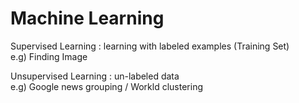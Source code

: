 # Machine Learning

Supervised Learning : learning with labeled examples (Training Set)  
e.g) Finding Image  

Unsupervised Learning : un-labeled data  
e.g) Google news grouping / Workld clustering  

